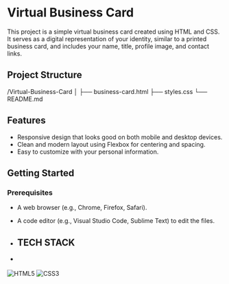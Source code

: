 # Virtual Business Card

This project is a simple virtual business card created using HTML and CSS. It serves as a digital representation of your identity, similar to a printed business card, and includes your name, title, profile image, and contact links.

## Project Structure
/Virtual-Business-Card │ ├── business-card.html ├── styles.css └── README.md

## Features

- Responsive design that looks good on both mobile and desktop devices.
- Clean and modern layout using Flexbox for centering and spacing.
- Easy to customize with your personal information.

## Getting Started

### Prerequisites

- A web browser (e.g., Chrome, Firefox, Safari).
- A code editor (e.g., Visual Studio Code, Sublime Text) to edit the files.

- ## TECH STACK
- <div align="left">
<img alt="HTML5" src="https://img.shields.io/badge/html5-%23E34F26.svg?style=for-the-badge&logo=html5&logoColor=white"/>
<img alt="CSS3" src="https://img.shields.io/badge/css3-%231572B6.svg?style=for-the-badge&logo=css3&logoColor=white"/> 

